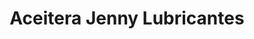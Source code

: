 ---
title: "Aceitera Jenny Lubricantes"
url: /mazatenango/aceitera-jenny-lubricantes/
shop: Autowerkstatt
---
